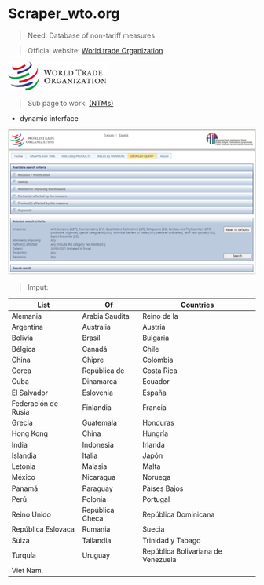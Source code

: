 Scraper_wto.org
===
>Need: Database of non-tariff measures  

>Official website: [World trade Organization](https://www.wto.org)  


<img src="images/logo_en.gif" width="200">


>Sub page to work: [(NTMs)](https://i-tip.wto.org/goods/Forms/TableView.aspx)  

* dynamic interface

<img src="images/Captura.PNG" width="600">

>Imput:



|List | Of | Countries |
|------------|-----------------|--------------|
| Alemania | Arabia Saudita | Reino de la |
| Argentina | Australia | Austria | 
| Bolivia| Brasil| Bulgaria|
| Bélgica| Canadá| Chile|
| China| Chipre| Colombia|
| Corea| República de| Costa Rica|
| Cuba| Dinamarca| Ecuador|
| El Salvador| Eslovenia| España| Estados Unidos de América| Estonia|
| Federación de Rusia| Finlandia| Francia|
| Grecia| Guatemala| Honduras|
| Hong Kong| China|Hungría|
| India| Indonesia| Irlanda| 
| Islandia| Italia| Japón|
| Letonia|Malasia| Malta|
| México| Nicaragua| Noruega|
| Panamá| Paraguay| Países Bajos|
| Perú| Polonia | Portugal|
| Reino Unido| República Checa| República Dominicana|
| República Eslovaca| Rumania| Suecia| 
| Suiza| Tailandia| Trinidad y Tabago|
| Turquía| Uruguay| República Bolivariana de Venezuela|
| Viet Nam.
